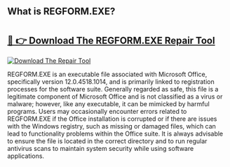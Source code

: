 ## What is REGFORM.EXE? 

# <h2><a href="https://exedetect.com/download.php?REGFORM.EXE">🔗 👉 Download The REGFORM.EXE Repair Tool</a></h2>

[![Download The Repair Tool](https://exedetect.com/download-button.jpg)](https://exedetect.com/download.php?REGFORM.EXE)

REGFORM.EXE is an executable file associated with Microsoft Office, specifically version 12.0.4518.1014, and is primarily linked to registration processes for the software suite. Generally regarded as safe, this file is a legitimate component of Microsoft Office and is not classified as a virus or malware; however, like any executable, it can be mimicked by harmful programs. Users may occasionally encounter errors related to REGFORM.EXE if the Office installation is corrupted or if there are issues with the Windows registry, such as missing or damaged files, which can lead to functionality problems within the Office suite. It is always advisable to ensure the file is located in the correct directory and to run regular antivirus scans to maintain system security while using software applications.